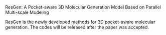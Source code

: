 ResGen: A Pocket-aware 3D Molecular Generation Model Based on Parallel Multi-scale Modeling

ResGen is the newly developed methods for 3D pocket-aware molecular generation. The codes will be released after the paper was accepted.
